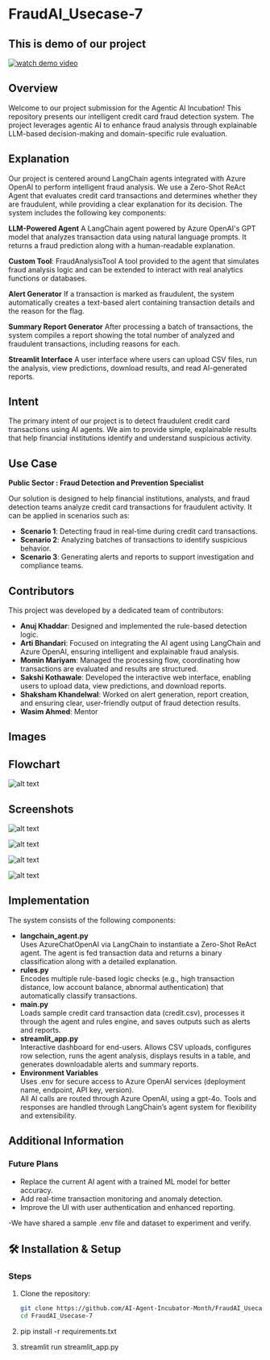 # FraudAI_Usecase-7
## This is demo of our project
[![watch demo video](images/thumbnail.png)](https://github.com/user-attachments/assets/71b8b076-0f7a-4d6b-af82-f7e1d0b5af33)


## Overview
Welcome to our project submission for the Agentic AI Incubation! This repository presents our intelligent credit card fraud detection system. The project leverages agentic AI to enhance fraud analysis through explainable LLM-based decision-making and domain-specific rule evaluation.

## Explanation
Our project is centered around LangChain agents integrated with Azure OpenAI to perform intelligent fraud analysis. We use a Zero-Shot ReAct Agent that evaluates credit card transactions and determines whether they are fraudulent, while providing a clear explanation for its decision.
The system includes the following key components:   

**LLM-Powered Agent**
A LangChain agent powered by Azure OpenAI's GPT model that analyzes transaction data using natural language prompts. It returns a fraud prediction along with a human-readable explanation.  

**Custom Tool**: FraudAnalysisTool
A tool provided to the agent that simulates fraud analysis logic and can be extended to interact with real analytics functions or databases.  

**Alert Generator**
If a transaction is marked as fraudulent, the system automatically creates a text-based alert containing transaction details and the reason for the flag.  

**Summary Report Generator**
After processing a batch of transactions, the system compiles a report showing the total number of analyzed and fraudulent transactions, including reasons for each.  

**Streamlit Interface**
A user interface where users can upload CSV files, run the analysis, view predictions, download results, and read AI-generated reports.

## Intent
The primary intent of our project is to detect fraudulent credit card transactions using AI agents. We aim to provide simple, explainable results that help financial institutions identify and understand suspicious activity.

## Use Case
**Public Sector :
Fraud Detection and Prevention Specialist**
 
Our solution is designed to help financial institutions, analysts, and fraud detection teams analyze credit card transactions for fraudulent activity. It can be applied in scenarios such as:  
- **Scenario 1**: Detecting fraud in real-time during credit card transactions.
- **Scenario 2**: Analyzing batches of transactions to identify suspicious behavior.
- **Scenario 3**: Generating alerts and reports to support investigation and compliance teams.


## Contributors
This project was developed by a dedicated team of contributors:
- **Anuj Khaddar**: Designed and implemented the rule-based detection logic.
- **Arti Bhandari**: Focused on integrating the AI agent using LangChain and Azure OpenAI, ensuring intelligent and explainable fraud analysis.
- **Momin Mariyam**: Managed the processing flow, coordinating how transactions are evaluated and results are structured.
- **Sakshi Kothawale**: Developed the interactive web interface, enabling users to upload data, view predictions, and download reports.
- **Shaksham Khandelwal**: Worked on alert generation, report creation, and ensuring clear, user-friendly output of fraud detection results.
- **Wasim Ahmed**: Mentor

## Images
## Flowchart
![alt text](<images/flowchart.png>)
  
## Screenshots
![alt text](<images/image1.png>)    

![alt text](<images/image3.jpg>)    

![alt text](<images/image2.png>)

![alt text](<images/image4.png>)

## Implementation


The system consists of the following components:   
- **langchain_agent.py**  
Uses AzureChatOpenAI via LangChain to instantiate a Zero-Shot ReAct agent. The agent is fed transaction data and returns a binary classification along with a detailed explanation.  
- **rules.py**  
Encodes multiple rule-based logic checks (e.g., high transaction distance, low account balance, abnormal authentication) that automatically classify transactions.  
- **main.py**  
Loads sample credit card transaction data (credit.csv), processes it through the agent and rules engine, and saves outputs such as alerts and reports.  
- **streamlit_app.py**  
Interactive dashboard for end-users. Allows CSV uploads, configures row selection, runs the agent analysis, displays results in a table, and generates downloadable alerts and summary reports.  
- **Environment Variables**  
Uses .env for secure access to Azure OpenAI services (deployment name, endpoint, API key, version).  
All AI calls are routed through Azure OpenAI, using a gpt-4o. Tools and responses are handled through LangChain’s agent system for flexibility and extensibility.

## Additional Information
### Future Plans
- Replace the current AI agent with a trained ML model for better accuracy.
- Add real-time transaction monitoring and anomaly detection.
- Improve the UI with user authentication and enhanced reporting.

-We have shared a sample .env file and dataset to experiment and verify.

## 🛠️ Installation & Setup

### Steps
1. Clone the repository:
   ```bash
   git clone https://github.com/AI-Agent-Incubator-Month/FraudAI_Usecase-7.git
   cd FraudAI_Usecase-7

2. pip install -r requirements.txt

3. streamlit run streamlit_app.py

